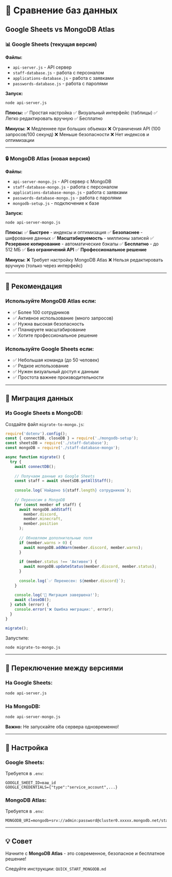 # 🔄 Сравнение баз данных

## Google Sheets vs MongoDB Atlas

### 📊 Google Sheets (текущая версия)

**Файлы:**
- `api-server.js` - API сервер
- `staff-database.js` - работа с персоналом
- `applications-database.js` - работа с заявками
- `passwords-database.js` - работа с паролями

**Запуск:**
```bash
node api-server.js
```

**Плюсы:**
✅ Простая настройка
✅ Визуальный интерфейс (таблицы)
✅ Легко редактировать вручную
✅ Бесплатно

**Минусы:**
❌ Медленнее при больших объемах
❌ Ограничения API (100 запросов/100 секунд)
❌ Меньше безопасности
❌ Нет индексов и оптимизации

---

### 🔒 MongoDB Atlas (новая версия)

**Файлы:**
- `api-server-mongo.js` - API сервер с MongoDB
- `staff-database-mongo.js` - работа с персоналом
- `applications-database-mongo.js` - работа с заявками
- `passwords-database-mongo.js` - работа с паролями
- `mongodb-setup.js` - подключение к базе

**Запуск:**
```bash
node api-server-mongo.js
```

**Плюсы:**
✅ **Быстрее** - индексы и оптимизация
✅ **Безопаснее** - шифрование данных
✅ **Масштабируемость** - миллионы записей
✅ **Резервное копирование** - автоматические бэкапы
✅ **Бесплатно** - до 512 МБ
✅ **Без ограничений API**
✅ **Профессиональное решение**

**Минусы:**
❌ Требует настройку MongoDB Atlas
❌ Нельзя редактировать вручную (только через интерфейс)

---

## 🎯 Рекомендация

### Используйте **MongoDB Atlas** если:
- ✅ Более 100 сотрудников
- ✅ Активное использование (много запросов)
- ✅ Нужна высокая безопасность
- ✅ Планируете масштабирование
- ✅ Хотите профессиональное решение

### Используйте **Google Sheets** если:
- ✅ Небольшая команда (до 50 человек)
- ✅ Редкое использование
- ✅ Нужен визуальный доступ к данным
- ✅ Простота важнее производительности

---

## 🔄 Миграция данных

### Из Google Sheets в MongoDB:

Создайте файл `migrate-to-mongo.js`:

```javascript
require('dotenv').config();
const { connectDB, closeDB } = require('./mongodb-setup');
const sheetsDB = require('./staff-database');
const mongoDB = require('./staff-database-mongo');

async function migrate() {
  try {
    await connectDB();
    
    // Получаем данные из Google Sheets
    const staff = await sheetsDB.getAllStaff();
    
    console.log(`Найдено ${staff.length} сотрудников`);
    
    // Переносим в MongoDB
    for (const member of staff) {
      await mongoDB.addStaff(
        member.discord,
        member.minecraft,
        member.position
      );
      
      // Обновляем дополнительные поля
      if (member.warns > 0) {
        await mongoDB.addWarn(member.discord, member.warns);
      }
      
      if (member.status !== 'Активен') {
        await mongoDB.updateStatus(member.discord, member.status);
      }
      
      console.log(`✅ Перенесен: ${member.discord}`);
    }
    
    console.log('🎉 Миграция завершена!');
    await closeDB();
  } catch (error) {
    console.error('❌ Ошибка миграции:', error);
  }
}

migrate();
```

Запустите:
```bash
node migrate-to-mongo.js
```

---

## 📝 Переключение между версиями

### На Google Sheets:
```bash
node api-server.js
```

### На MongoDB:
```bash
node api-server-mongo.js
```

**Важно:** Не запускайте оба сервера одновременно!

---

## 🔧 Настройка

### Google Sheets:
Требуется в `.env`:
```env
GOOGLE_SHEET_ID=ваш_id
GOOGLE_CREDENTIALS={"type":"service_account",...}
```

### MongoDB Atlas:
Требуется в `.env`:
```env
MONGODB_URI=mongodb+srv://admin:password@cluster0.xxxxx.mongodb.net/staff_management
```

---

## 💡 Совет

Начните с **MongoDB Atlas** - это современное, безопасное и бесплатное решение!

Следуйте инструкции: `QUICK_START_MONGODB.md`
